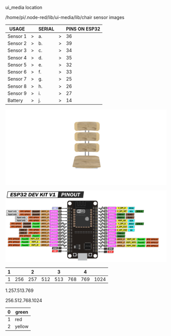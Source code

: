 ui_media location

/home/pi/.node-red/lib/ui-media/lib/chair sensor images


USAGE| |SERIAL| |PINS ON ESP32
-------|-|------|-|--------------
Sensor 1	|	>	|	a.	|	>	| 36 
Sensor 2	|	>	|	b.	|	>	| 39 
Sensor 3	|	>	|	c.	|	>	| 34 
Sensor 4	|	>	|	d.	|	>	| 35 
Sensor 5	|	>	|	e.	|	>	| 32 
Sensor 6	|	>	|	f.	|	>	| 33 
Sensor 7	|	>	|	g.	|	>	| 25 
Sensor 8	|	>	|	h.	|	>	| 26 
Sensor 9	|	>	|	i.	|	>	| 27 
Battery	|	>	|	j.	|	>	| 14 

![](https://github.com/Macka323/chair/blob/main/images/4bcb4d1f-2441-4e36-b7aa-95ada96f9a9b.PNG?raw=truehttps://github.com/Macka323/chair/blob/main/images/chair_numbers.png?raw=true)

![](https://github.com/Macka323/chair/blob/3c6e366ef7a8af97cf643a411a2dc518c741f27e/images/ESP32%20Dev%20Kit%20Pinout.png?raw=true)

| 1    |      | 2    |      | 3    |      | 4    |      |
| ---- | ---- | ---- | ---- | ---- | ---- | ---- | ---- |
| 1    | 256  | 257  | 512  | 513  | 768  | 769  | 1024 |

1.257.513.769

256.512.768.1024

| 0    | green  |
| ---- | ------ |
| 1    | red    |
| 2    | yellow |

